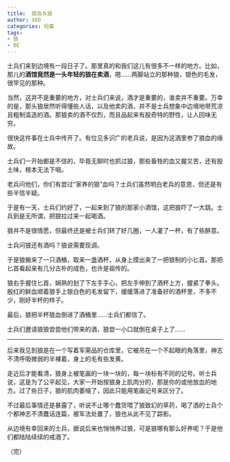 ```yaml
---
title:  狼血与酒
author: XED
categories: 短篇
tags: 
- 狼
- BE
---
```


士兵们来到边境有一段日子了。那里真的和我们这儿有很多不一样的地方。比如，那儿的**酒馆竟然是一头年轻的狼在卖酒**，嗯……两脚站立的那种狼，银色的毛发，很罕见的那种。

当然，这并不是重要的地方，对士兵们来说，酒才是重要的，谁卖并不重要。万幸的是，那头狼居然听得懂些人话，以及他卖的酒，并不是士兵想象中边境地带荒凉且粗制滥造的酒。那狼卖的酒不仅烈，而且品起来有股奇特的野性，让人回味无穷。

很快这件事在士兵中传开了。有位见多识广的老兵说，是因为这酒里参了狼血的缘故。

士兵们一开始都是不信的，毕竟无聊时也抓过狼，那些畜牲的血又腥又苦，还有股土味，根本无法下咽。

老兵问他们，你们有尝过“家养的狼”血吗？士兵们虽然明白老兵的意思，但还是有些半信半疑。

于是有一天，士兵们约好了，一起来到了狼的那家小酒馆，这把狼吓了一大跳。士兵到是无所谓，把狼拉过来一起喝酒。

狼并不是很情愿，但最终还是被士兵们转了好几圈，一人灌了一杯，有了些醉意。

士兵问狼还有酒吗？狼说需要现调。

于是狼搬来了一只酒桶，取来一盏酒杯，从身上摸出来了一把银制的小匕首。那把匕首看起来有几分古朴的成色，也许是祖传的。

狼右手握住匕首，娴熟的划了下左手手心，把左手伸到了酒杯上方，握紧了拳头。殷红的鲜血顺着狼手上银白色的毛发留下，缓缓落进了准备好的酒杯里，不多不少，刚好半杯的样子。

最后，狼把半杯狼血倒进了酒桶里……士兵们都信了。

士兵们邀请狼狼尝尝他们带来的酒，狼尝一小口就倒在桌子上了……

---

后来我见到狼是在一个写着军需品的仓库里，它被吊在一个不起眼的角落里，神志不清呼吸微弱的半裸着，身上的毛有些发黄。

走近后才能看清，狼身上被笔画的一块一块的，每一块标有不同的记号。听士兵说，这是为了公平起见，大家一开始按狼身上肌肉分的，那是你的或他放血的地方。过了些日子，狼的肌肉萎缩了，因此只能用笔画记号来区分了。

不过最后事情还是暴露了，听说不止哪个蠢货喂了狼致幻的草药，喝了酒的士兵个个都神志不清蠢话连篇，被军法处置了，狼也从此不见了踪影。

从边境有幸回来的士兵，据说后来也悄悄养过狼，可是狼哪有那么好养呢？于是他们都陆陆续续的戒酒了。

（完）
